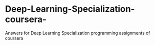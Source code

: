# Deep-Learning-Specialization-coursera-
Answers for Deep Learning Specialization programming assignments of coursera
